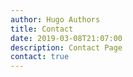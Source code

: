 ```yaml
---
author: Hugo Authors
title: Contact
date: 2019-03-08T21:07:00
description: Contact Page
contact: true
---
```

